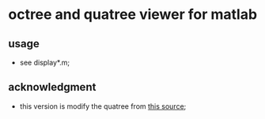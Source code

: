 # octree and quatree viewer for matlab
## usage
* see display*.m;
## acknowledgment
* this version is modify the quatree from [this source](https://github.com/pratikmallya/octree_simple_matlab);